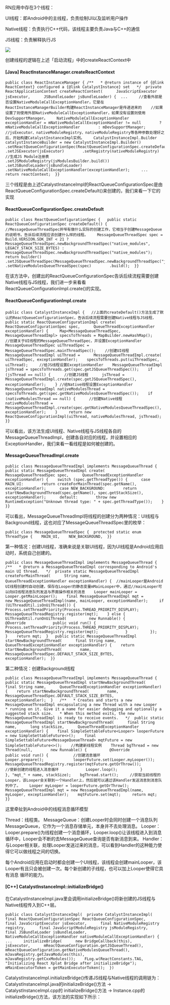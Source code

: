 RN应用中存在3个线程：

UI线程：即Android中的主线程，负责绘制UI以及监听用户操作

Native线程：负责执行C++代码，该线程主要负责Java与C++的通信

JS线程：负责解释执行JS

![](https://xhs-doc.xhscdn.com/1040025031bpl6c4d7u01317q64?imageView2/2/w/1600)

创建线程的逻辑在上述「启动流程」中的createReactContext中

#### [Java] ReactInstanceManager.createReactContext

```
public class ReactInstanceManager { /**   * @return instance of {@link ReactContext} configured a {@link CatalystInstance} set   */  private ReactApplicationContext createReactContext(      JavaScriptExecutor jsExecutor,      JSBundleLoader jsBundleLoader) {  ...     //查看外部是否设置NativeModuleCallExceptionHandler，它是在ReactInstanceManagerBuilder构建ReactInstanceManager是传递进来的    //如果设置了则使用外部NativeModuleCallExceptionHandler，如果没有设置则使用DevSupportManager。    NativeModuleCallExceptionHandler exceptionHandler = mNativeModuleCallExceptionHandler != null        ? mNativeModuleCallExceptionHandler        : mDevSupportManager;    //jsExecutor、nativeModuleRegistry、nativeModuleRegistry等各种参数处理好之后，开始构建CatalystInstanceImpl实例。    CatalystInstanceImpl.Builder catalystInstanceBuilder = new CatalystInstanceImpl.Builder()        .setReactQueueConfigurationSpec(ReactQueueConfigurationSpec.createDefault())        .setJSExecutor(jsExecutor)        .setRegistry(nativeModuleRegistry)        //生成JS Module注册表        .setJSModuleRegistry(jsModulesBuilder.build())        .setJSBundleLoader(jsBundleLoader)        .setNativeModuleCallExceptionHandler(exceptionHandler);     ...     return reactContext;  }}
```

三个线程是由上述CatalystInstanceImpl的ReactQueueConfigurationSpec是由ReactQueueConfigurationSpec.createDefault()来创建的，我们来看一下它的实现

#### ReactQueueConfigurationSpec.createDefault

```
public class ReactQueueConfigurationSpec {   public static ReactQueueConfigurationSpec createDefault() {  //MessageQueueThreadSpec并咩有做什么实际的创建工作，它相当于创建MessageQueue的说明书，告诉后续流程应该创建什么样的线程。    MessageQueueThreadSpec spec = Build.VERSION.SDK_INT < 21 ?        MessageQueueThreadSpec.newBackgroundThreadSpec("native_modules", LEGACY_STACK_SIZE_BYTES) :        MessageQueueThreadSpec.newBackgroundThreadSpec("native_modules");    return builder()        .setJSQueueThreadSpec(MessageQueueThreadSpec.newBackgroundThreadSpec("js"))        .setNativeModulesQueueThreadSpec(spec)        .build();  }}
```

在该方法中，创建出的ReactQueueConfigurationSpec告诉后续流程需要创建Native线程与JS线程，我们进一步来看看ReactQueueConfigurationImpl.create()的实现。

#### ReactQueueConfigurationImpl.create

```
public class CatalystInstanceImpl {   //上面的createDefault()方法生成了默认的ReactQueueConfigurationSpec，告诉后续流程需要创建Native线程与JS线程，  public static ReactQueueConfigurationImpl create(      ReactQueueConfigurationSpec spec,      QueueThreadExceptionHandler exceptionHandler) {     Map<MessageQueueThreadSpec, MessageQueueThreadImpl> specsToThreads = MapBuilder.newHashMap();     //创建关于UI线程的MessageQueueThreadSpec，并设置ExceptionHandler    MessageQueueThreadSpec uiThreadSpec = MessageQueueThreadSpec.mainThreadSpec();    //创建UI线程    MessageQueueThreadImpl uiThread =      MessageQueueThreadImpl.create( uiThreadSpec, exceptionHandler);    specsToThreads.put(uiThreadSpec, uiThread);     //给JS线程设置ExceptionHandler    MessageQueueThreadImpl jsThread = specsToThreads.get(spec.getJSQueueThreadSpec());    if (jsThread == null) {      //创建JS线程      jsThread = MessageQueueThreadImpl.create(spec.getJSQueueThreadSpec(), exceptionHandler);    } //给Native线程设置ExceptionHandler    MessageQueueThreadImpl nativeModulesThread =        specsToThreads.get(spec.getNativeModulesQueueThreadSpec());    if (nativeModulesThread == null) {      //创建Native线程      nativeModulesThread =          MessageQueueThreadImpl.create(spec.getNativeModulesQueueThreadSpec(), exceptionHandler);    }     return new ReactQueueConfigurationImpl(uiThread, nativeModulesThread, jsThread);  }}
```

可以看出，该方法生成UI线程、Native线程与JS线程各自的MessageQueueThreadImpl，创建各自对应的线程，并设置相应的ExceptionHandler，我们来看一看线程是如何被创建的。

#### MessageQueueThreadImpl.create

```
public class MessageQueueThreadImpl implements MessageQueueThread {   public static MessageQueueThreadImpl create(      MessageQueueThreadSpec spec,      QueueThreadExceptionHandler exceptionHandler) {    switch (spec.getThreadType()) {      case MAIN_UI:        return createForMainThread(spec.getName(), exceptionHandler);      case NEW_BACKGROUND:        return startNewBackgroundThread(spec.getName(), spec.getStackSize(), exceptionHandler);      default:        throw new RuntimeException("Unknown thread type: " + spec.getThreadType());    }  }}
```

可以看出，MessageQueueThreadImpl将线程的创建分为两种情况：UI线程与Background线程，这也对应了MessageQueueThreadSpec里的枚举：

```
public class MessageQueueThreadSpec {  protected static enum ThreadType {    MAIN_UI,    NEW_BACKGROUND,  }}
```

第一种情况：创建UI线程，准确来说是关联UI线程，因为UI线程是Android应用启动时，系统自己创建的。

```
public class MessageQueueThreadImpl implements MessageQueueThread {  /**   * @return a MessageQueueThreadImpl corresponding to Android's main UI thread.   */  private static MessageQueueThreadImpl createForMainThread(      String name,      QueueThreadExceptionHandler exceptionHandler) {  //mainLooper是Android UI线程创建时自动创建，保存在Looper的静态变量mMainLooper中，通过//mainLooper可以向UI线程消息队列发送与界面操作相关的消息    Looper mainLooper = Looper.getMainLooper();    final MessageQueueThreadImpl mqt =        new MessageQueueThreadImpl(name, mainLooper, exceptionHandler);     if (UiThreadUtil.isOnUiThread()) {      Process.setThreadPriority(Process.THREAD_PRIORITY_DISPLAY);      MessageQueueThreadRegistry.register(mqt);    } else {      UiThreadUtil.runOnUiThread(          new Runnable() {            @Override            public void run() {              Process.setThreadPriority(Process.THREAD_PRIORITY_DISPLAY);              MessageQueueThreadRegistry.register(mqt);            }          });    }    return mqt;  }   public static MessageQueueThreadImpl startNewBackgroundThread(      final String name,      QueueThreadExceptionHandler exceptionHandler) {    return startNewBackgroundThread(        name,        MessageQueueThreadSpec.DEFAULT_STACK_SIZE_BYTES,        exceptionHandler);  }} 
```

第二种情况：创建Background线程

```
public class MessageQueueThreadImpl implements MessageQueueThread {   public static MessageQueueThreadImpl startNewBackgroundThread(      final String name,      QueueThreadExceptionHandler exceptionHandler) {    return startNewBackgroundThread(        name,        MessageQueueThreadSpec.DEFAULT_STACK_SIZE_BYTES,        exceptionHandler);  }   /**   * Creates and starts a new MessageQueueThreadImpl encapsulating a new Thread with a new Looper   * running on it. Give it a name for easier debugging and optionally a suggested stack size.   * When this method exits, the new MessageQueueThreadImpl is ready to receive events.   */  public static MessageQueueThreadImpl startNewBackgroundThread(      final String name,      long stackSize,      QueueThreadExceptionHandler exceptionHandler) {    final SimpleSettableFuture<Looper> looperFuture = new SimpleSettableFuture<>();    final SimpleSettableFuture<MessageQueueThread> mqtFuture = new SimpleSettableFuture<>();    //构建新线程实例    Thread bgThread = new Thread(null,        new Runnable() {          @Override          public void run() {           //创建消息循环            Looper.prepare();             looperFuture.set(Looper.myLooper());            MessageQueueThreadRegistry.register(mqtFuture.getOrThrow());           //使新创建的线程进入消息循环            Looper.loop();          }        }, "mqt_" + name, stackSize);    bgThread.start();     //获取当前线程的Looper，该Looper会关联到一个Handler上，然后就可以通过该Handler发送消息到消息队列中了。    Looper myLooper = looperFuture.getOrThrow();    MessageQueueThreadImpl mqt = new MessageQueueThreadImpl(name, myLooper, exceptionHandler);    mqtFuture.set(mqt);     return mqt;  }} 
```

这里牵扯到Android中的线程消息循环模型

Thread：线程类。 MessageQueue：创建Looper时会同时创建一个消息队列MessageQueue，它作为一个消息存储单元，本身并不去处理消息。 Looper：Looper.prepare()为线程创建一个消息循环，Looper.loop()让该线程进入到消息循环中，Looper会不断的去MessageQueue查询是否有新消息到来。 Handler：与Looper相关联，处理Looper发送过来的消息，可以看到Handler的这种能力使得它可以做线程之间的切换。

每个Android应用在启动时都会创建一个UI线程，该线程会创建mainLooper，该Looper有且只会被创建一次。每个新创建的子线程，也可以加上Looper使得它具有消息 循环的能力。

#### [C++] CatalystInstanceImpl::initializeBridge()

在CatalystInstanceImpl.java里会调用initializeBridge()将新创建的JS线程与Native线程传入到C++层。

```
public class CatalystInstanceImpl(  private CatalystInstanceImpl(      final ReactQueueConfigurationSpec ReactQueueConfigurationSpec,      final JavaScriptExecutor jsExecutor,      final NativeModuleRegistry registry,      final JavaScriptModuleRegistry jsModuleRegistry,      final JSBundleLoader jsBundleLoader,      NativeModuleCallExceptionHandler nativeModuleCallExceptionHandler) {   ...     initializeBridge(      new BridgeCallback(this),      jsExecutor,      mReactQueueConfiguration.getJSQueueThread(),      mReactQueueConfiguration.getNativeModulesQueueThread(),      mJavaRegistry.getJavaModules(this),      mJavaRegistry.getCxxModules());    FLog.w(ReactConstants.TAG, "Initializing React Xplat Bridge after initializeBridge");    mMainExecutorToken = getMainExecutorToken();  })
```

CatalystInstanceImpl.initializeBridge()传递JS线程与Native线程的调用链为：CatalystInstanceImpl.java的initializeBridge()方法 -> CatalystInstanceImpl.cpp的 initializeBridge()方法 -> Instance.cpp的initializeBridge()方法，该方法的实现如下所示：